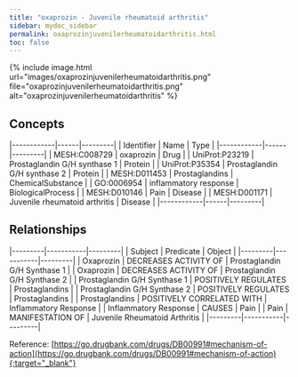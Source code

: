 ```yaml
---
title: "oxaprozin - Juvenile rheumatoid arthritis"
sidebar: mydoc_sidebar
permalink: oxaprozinjuvenilerheumatoidarthritis.html
toc: false 
---
```


{% include image.html url="images/oxaprozinjuvenilerheumatoidarthritis.png" file="oxaprozinjuvenilerheumatoidarthritis.png" alt="oxaprozinjuvenilerheumatoidarthritis" %}

## Concepts

|------------|------|---------|
| Identifier | Name | Type    |
|------------|------|---------|
| MESH:C008729 | oxaprozin | Drug |
| UniProt:P23219 | Prostaglandin G/H synthase 1 | Protein |
| UniProt:P35354 | Prostaglandin G/H synthase 2 | Protein |
| MESH:D011453 | Prostaglandins | ChemicalSubstance |
| GO:0006954 | inflammatory response | BiologicalProcess |
| MESH:D010146 | Pain | Disease |
| MESH:D001171 | Juvenile rheumatoid arthritis | Disease |
|------------|------|---------|

## Relationships

|---------|-----------|---------|
| Subject | Predicate | Object  |
|---------|-----------|---------|
| Oxaprozin | DECREASES ACTIVITY OF | Prostaglandin G/H Synthase 1 |
| Oxaprozin | DECREASES ACTIVITY OF | Prostaglandin G/H Synthase 2 |
| Prostaglandin G/H Synthase 1 | POSITIVELY REGULATES | Prostaglandins |
| Prostaglandin G/H Synthase 2 | POSITIVELY REGULATES | Prostaglandins |
| Prostaglandins | POSITIVELY CORRELATED WITH | Inflammatory Response |
| Inflammatory Response | CAUSES | Pain |
| Pain | MANIFESTATION OF | Juvenile Rheumatoid Arthritis |
|---------|-----------|---------|

Reference: [https://go.drugbank.com/drugs/DB00991#mechanism-of-action](https://go.drugbank.com/drugs/DB00991#mechanism-of-action){:target="_blank"}